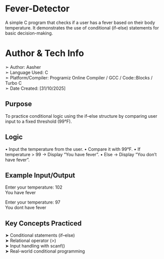 # Fever-Detector

A simple C program that checks if a user has a fever based on their body temperature. It demonstrates the use of conditional (if–else) statements for basic decision-making.

# Author & Tech Info

➣ Author: Aasher                   
➣ Language Used: C  
➣ Platform/Compiler: Programiz Online Compiler / GCC / Code::Blocks / Turbo C  
➣ Date Created: [31/10/2025]  

## Purpose

To practice conditional logic using the if–else structure by comparing user input to a fixed threshold (99°F).

## Logic

• Input the temperature from the user.
• Compare it with 99°F.
• If temperature > 99 → Display “You have fever”.
• Else → Display “You don’t have fever”.

## Example Input/Output

Enter your temperature: 102                                                        
You have fever                                                                                  

Enter your temperature: 97                                                                 
You dont have fever                                                                        
                                                                         
## Key Concepts Practiced

➤ Conditional statements (if–else)     
➤ Relational operator (>)    
➤ Input handling with scanf()    
➤ Real-world conditional programming   


